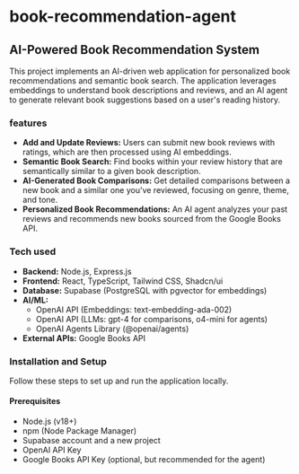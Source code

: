 # book-recommendation-agent

## AI-Powered Book Recommendation System

This project implements an AI-driven web application for personalized book recommendations and semantic book search. The application leverages embeddings to understand book descriptions and reviews, and an AI agent to generate relevant book suggestions based on a user's reading history.

### features

- **Add and Update Reviews:** Users can submit new book reviews with ratings, which are then processed using AI embeddings.
- **Semantic Book Search:** Find books within your review history that are semantically similar to a given book description.
- **AI-Generated Book Comparisons:** Get detailed comparisons between a new book and a similar one you've reviewed, focusing on genre, theme, and tone.
- **Personalized Book Recommendations:** An AI agent analyzes your past reviews and recommends new books sourced from the Google Books API.

### Tech used

- **Backend:** Node.js, Express.js
- **Frontend:** React, TypeScript, Tailwind CSS, Shadcn/ui
- **Database:** Supabase (PostgreSQL with pgvector for embeddings)
- **AI/ML:**
  - OpenAI API (Embeddings: text-embedding-ada-002)
  - OpenAI API (LLMs: gpt-4 for comparisons, o4-mini for agents)
  - OpenAI Agents Library (@openai/agents)
- **External APIs:** Google Books API

### Installation and Setup

Follow these steps to set up and run the application locally.

#### Prerequisites

- Node.js (v18+)
- npm (Node Package Manager)
- Supabase account and a new project
- OpenAI API Key
- Google Books API Key (optional, but recommended for the agent)
